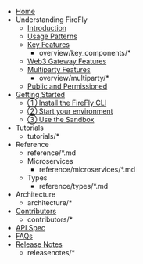 <!-- WARNING: Do not change the formatting (indentation or bullet style) of this file -->

* [Home](index.md)
* Understanding FireFly
    * [Introduction](overview/supernode_concept.md)
    * [Usage Patterns](overview/usage_patterns.md)
    * [Key Features](overview/key_components/index.md)
        * overview/key_components/*
    * [Web3 Gateway Features](overview/gateway_features.md)
    * [Multiparty Features](overview/multiparty/index.md)
        * overview/multiparty/*
    * [Public and Permissioned](overview/public_vs_permissioned.md)
* [Getting Started](gettingstarted/index.md)
    * [① Install the FireFly CLI](gettingstarted/firefly_cli.md)
    * [② Start your environment](gettingstarted/setup_env.md)
    * [③ Use the Sandbox](gettingstarted/sandbox.md)
* Tutorials
    * tutorials/*
* Reference
    * reference/*.md
    * Microservices
        * reference/microservices/*.md
    * Types
        * reference/types/*.md
* Architecture
    * architecture/*
* [Contributors](contributors/index.md)
    * contributors/*
* [API Spec](swagger/index.md)
* [FAQs](faqs/index.md)
* [Release Notes](releasenotes/index.md)
    * releasenotes/*